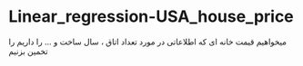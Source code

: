 # Linear_regression-USA_house_price

میخواهیم قیمت خانه ای که اطلاعاتی در مورد تعداد اتاق ، سال ساخت و ... را داریم را تخمین بزنیم

